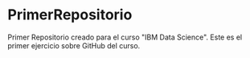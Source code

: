 # PrimerRepositorio
Primer Repositorio creado para el curso "IBM Data Science".
Este es el primer ejercicio sobre GitHub del curso.
